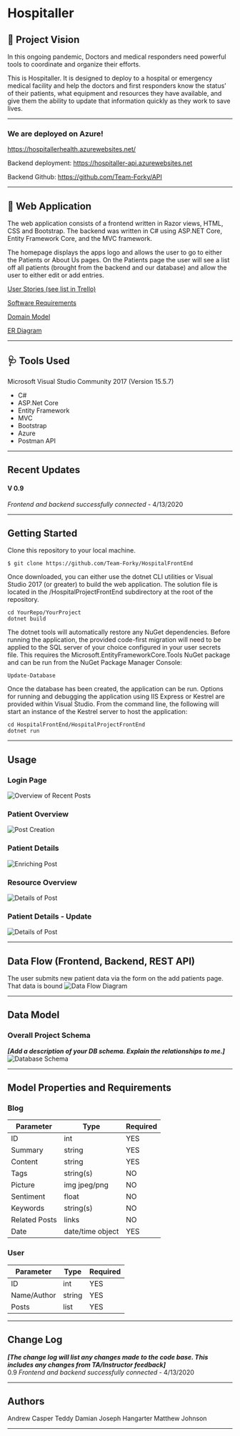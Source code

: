 # Hospitaller

## 🏥 Project Vision
In this ongoing pandemic, Doctors and medical responders need powerful tools to coordinate and organize their efforts. 


This is Hospitaller. It is designed to deploy to a hospital or emergency  medical facility and help the doctors and first responders know the status’ of their patients, what equipment and resources they have available, and give them the ability to update that information quickly as they work to save lives.

---
### We are deployed on Azure!

https://hospitallerhealth.azurewebsites.net/

Backend deployment: https://hospitaller-api.azurewebsites.net

Backend Github: https://github.com/Team-Forky/API

---
## 🏥 Web Application

The web application consists of a frontend written in Razor views, HTML, CSS and
Bootstrap. The backend was written in C# using ASP.NET Core, Entity Framework Core, and the MVC framework.

The homepage displays the apps logo and allows the user to go to either the Patients or About Us pages. On the Patients page the user will see a list off all patients (brought from the backend and our database) and allow the user to either edit or add entries. 

[User Stories (see list in Trello)](https://trello.com/b/aGbpFaHo/untitled-hospital-app)

[Software Requirements](requirements.md)

[Domain Model](https://drive.google.com/file/d/1pY37V1fkqJCz3QhNsCDv2trf6NsCD1-A/view)

[ER Diagram](https://drive.google.com/file/d/1i9tU3tyPKcPqTN7nGmVpfJLpzK5pondw/view)


---

## 🩺 Tools Used
Microsoft Visual Studio Community 2017 (Version 15.5.7)

- C#
- ASP.Net Core
- Entity Framework
- MVC
- Bootstrap
- Azure
- Postman API

---

## Recent Updates

#### V 0.9
*Frontend and backend successfully connected* - 4/13/2020

---

## Getting Started

Clone this repository to your local machine.

```
$ git clone https://github.com/Team-Forky/HospitalFrontEnd
```
Once downloaded, you can either use the dotnet CLI utilities or Visual Studio 2017 (or greater) to build the web application. The solution file is located in the /HospitalProjectFrontEnd subdirectory at the root of the repository.
```
cd YourRepo/YourProject
dotnet build
```
The dotnet tools will automatically restore any NuGet dependencies. Before running the application, the provided code-first migration will need to be applied to the SQL server of your choice configured in your user secrets file. This requires the Microsoft.EntityFrameworkCore.Tools NuGet package and can be run from the NuGet Package Manager Console:
```
Update-Database
```
Once the database has been created, the application can be run. Options for running and debugging the application using IIS Express or Kestrel are provided within Visual Studio. From the command line, the following will start an instance of the Kestrel server to host the application:
```
cd HospitalFrontEnd/HospitalProjectFrontEnd
dotnet run
```
---

## Usage

### Login Page
![Overview of Recent Posts](https://via.placeholder.com/500x250)

### Patient Overview
![Post Creation](https://via.placeholder.com/500x250)

### Patient Details
![Enriching Post](https://via.placeholder.com/500x250)

### Resource Overview
![Details of Post](https://via.placeholder.com/500x250)

### Patient Details - Update
![Details of Post](https://via.placeholder.com/500x250)

---
## Data Flow (Frontend, Backend, REST API)
The user submits new patient data via the form on the add patients page. That data is bound
![Data Flow Diagram](/assets/img/Flowchart.png)

---
## Data Model

### Overall Project Schema
***[Add a description of your DB schema. Explain the relationships to me.]***
![Database Schema](/assets/img/ERD.png)

---
## Model Properties and Requirements

### Blog

| Parameter | Type | Required |
| --- | --- | --- |
| ID  | int | YES |
| Summary | string | YES |
| Content | string | YES |
| Tags | string(s) | NO |
| Picture | img jpeg/png | NO |
| Sentiment | float | NO |
| Keywords | string(s) | NO |
| Related Posts | links | NO |
| Date | date/time object | YES |


### User

| Parameter | Type | Required |
| --- | --- | --- |
| ID  | int | YES |
| Name/Author | string | YES |
| Posts | list | YES |

---

## Change Log
***[The change log will list any changes made to the code base. This includes any changes from TA/Instructor feedback]***  
0.9 *Frontend and backend successfully connected* - 4/13/2020

---

## Authors
Andrew Casper
Teddy Damian
Joseph Hangarter
Matthew Johnson

---
